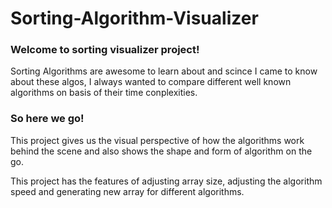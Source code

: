 # Sorting-Algorithm-Visualizer

### Welcome to sorting visualizer project!

Sorting Algorithms are awesome to learn about and scince I came to know about these algos, I always wanted to compare different well known algorithms on basis of their time conplexities.

### So here we go!
This project gives us the visual perspective of how the algorithms work behind the scene and also shows the shape and form of algorithm on the go.

This project has the features of adjusting array size, adjusting the algorithm speed and generating new array for different algorithms.


